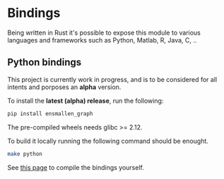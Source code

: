 # Bindings
Being written in Rust it's possible to expose this module to various languages and frameworks such as Python,
Matlab, R, Java, C, ..

## Python bindings
This project is currently work in progress, and is to be considered for all
intents and porposes an **alpha** version.

To install the **latest (alpha) release**, run the following:

```bash
pip install ensmallen_graph
```

The pre-compiled wheels needs glibc >= 2.12.

To build it locally running the following command should be enought.
```bash
make python
```

See [this page](https://github.com/LucaCappelletti94/ensmallen_graph/blob/master/bindings/python/README.md) to compile the bindings yourself.